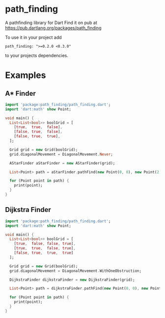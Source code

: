 # path_finding
A pathfinding library for Dart
Find it on pub at https://pub.dartlang.org/packages/path_finding

To use it in your project add
```
path_finding: ">=0.2.0 <0.3.0"
```
to your projects dependencies.

# Examples

## A* Finder

```dart
import 'package:path_finding/path_finding.dart';
import 'dart:math' show Point;

void main() {
  List<List<bool>> boolGrid = [
    [true,  true,  false],
    [false, true,  false],
    [false, true,  true],
  ];

  Grid grid = new Grid(boolGrid);
  grid.diagonalMovement = DiagonalMovement.Never;

  AStarFinder aStarFinder = new AStarFinder(grid);

  List<Point> path = aStarFinder.pathFind(new Point(0, 0), new Point(2, 2));

  for (Point point in path) {
    print(point);
  }
}
```

## Dijkstra Finder

```dart
import 'package:path_finding/path_finding.dart';
import 'dart:math' show Point;

void main() {
  List<List<bool>> boolGrid = [
    [true,  false, false, true],
    [true,  true,  false, true],
    [false, true,  true,  true]
  ];

  Grid grid = new Grid(boolGrid);
  grid.diagonalMovement = DiagonalMovement.WithOneObstruction;

  DijkstraFinder dijkstraFinder = new DijkstraFinder(grid);

  List<Point> path = dijkstraFinder.pathFind(new Point(0, 0), new Point(3, 0));

  for (Point point in path) {
    print(point);
  }
}
```
